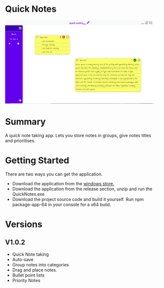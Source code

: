 # Quick Notes
![Alt text](Demo.png "Quick Notes Demo")

# Summary
A quick note taking app. Lets you store notes in groups, give notes titles and prioritises.
# Getting Started
There are two ways you can get the application.
* Download the application from the [windows store.](https://www.microsoft.com/store/apps/9NVNKR8W8K6C)
* Download the application from the release section, unzip and run the QuickNotes.exe
* Download the project source code and build it yourself. Run npm package-app-64 in your console for a x64 build.

# Versions
## V1.0.2

* Quick Note taking
* Auto-save
* Group notes into categories
* Drag and place notes.
* Bullet point lists
* Priority Notes

